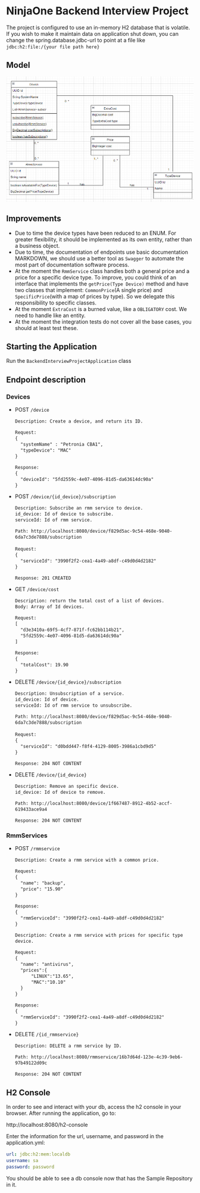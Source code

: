 # NinjaOne Backend Interview Project

The project is configured to use an in-memory H2 database that is volatile. If you wish to make it maintain data on
application shut down, you can change the spring.database.jdbc-url to point at a file
like `jdbc:h2:file:/{your file path here}`

## Model

![alt text](https://github.com/shuraG/backend-ninjaOne/blob/main/images/umlModel.png)

## Improvements

* Due to time the device types have been reduced to an ENUM. For greater flexibility, it should be implemented as its
  own entity, rather than a business object.
* Due to time, the documentation of endpoints use basic documentation MARKDOWN, we should use a better tool as `Swagger` to automate the most part of documentation software process.
* At the moment the `RmmService` class handles both a general price and a price for a specific device type. To improve,
  you could think of an interface that implements the `getPrice(Type Device)` method and have two classes that
  implement: `CommonPrice`(A single price) and `SpecificPrice`(with a map of prices by type). So we delegate this
  responsibility to specific classes.
* At the moment `ExtraCost` is a burned value, like a `OBLIGATORY` cost. We need to handle like an entity.
* At the moment the integration tests do not cover all the base cases, you should at least test these.

## Starting the Application

Run the `BackendInterviewProjectApplication` class

## Endpoint description

### Devices

* POST `/device `

  ```` 
  Description: Create a device, and return its ID.
  
  ````

  ````
  Request:
  {
    "systemName" : "Petronia CBA1",
    "typeDevice": "MAC"
  }
  ````

  ````
  Response:
  {
    "deviceId": "5fd2559c-4e07-4096-81d5-da63614dc90a"
  }
  ````

* POST `/device/{id_device}/subscription`

  ```` 
  Description: Subscribe an rmm service to device.
  id_device: Id of device to subscribe.
  serviceId: Id of rmm service.
  ````

  ````
  Path: http://localhost:8080/device/f829d5ac-9c54-468e-9040-6da7c3de7888/subscription
  
  Request:
  {
    "serviceId": "3990f2f2-cea1-4a49-a8df-c49d0d4d2182" 
  }
  ````

  ````
  Response: 201 CREATED
  ````
* GET `/device/cost`
    ```` 
  Description: return the total cost of a list of devices.
  Body: Array of Id devices.
  ````

  ````
  Request:
  [
    "d3e3410a-69f5-4cf7-871f-fc62bb114b21",
    "5fd2559c-4e07-4096-81d5-da63614dc90a"
  ]
  ````

  ````
  Response:
  {
    "totalCost": 19.90
  }
  ````
* DELETE `/device/{id_device}/subscription`
   ```` 
  Description: Unsubscription of a service.
  id_device: Id of device.
  serviceId: Id of rmm service to unsubscribe.
  ````

  ````
  Path: http://localhost:8080/device/f829d5ac-9c54-468e-9040-6da7c3de7888/subscription
  
  Request:
  {
    "serviceId": "d0bdd447-f8f4-4129-8005-3986a1cbd9d5"
  }
  ````

  ````
  Response: 204 NOT CONTENT
  ````
* DELETE `/device/{id_device}`
   ```` 
  Description: Remove an specific device.
  id_device: Id of device to remove.
  
  ````

  ````
  Path: http://localhost:8080/device/1f667487-8912-4b52-accf-619433ace9a4
  ````

  ````
  Response: 204 NOT CONTENT
  ````

### RmmServices
* POST `/rmmservice`
   ```` 
  Description: Create a rmm service with a common price.
  ````

  ````
  Request:
  {
    "name": "backup",
    "price": "15.90"
  }
  ````

  ````
  Response:
  {
    "rmmServiceId": "3990f2f2-cea1-4a49-a8df-c49d0d4d2182"
  }
  ````

  ```` 
  Description: Create a rmm service with prices for specific type device.
  ````

  ````
  Request:
  {
    "name": "antivirus",
    "prices":{
        "LINUX":"13.65",
        "MAC":"10.10"
    }
  }
  ````

  ````
  Response:
  {
    "rmmServiceId": "3990f2f2-cea1-4a49-a8df-c49d0d4d2182"
  }
  ````
  
* DELETE `/{id_rmmservice}`
   ```` 
  Description: DELETE a rmm service by ID.
  
  ````

  ````
  Path: http://localhost:8080/rmmservice/16b7d64d-123e-4c39-9eb6-97b49122d09c
  ````

  ````
  Response: 204 NOT CONTENT
  ````





## H2 Console

In order to see and interact with your db, access the h2 console in your browser.
After running the application, go to:

http://localhost:8080/h2-console

Enter the information for the url, username, and password in the application.yml:

```yml
url: jdbc:h2:mem:localdb
username: sa
password: password
```

You should be able to see a db console now that has the Sample Repository in it.